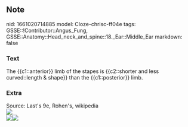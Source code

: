 ## Note
nid: 1661020714885
model: Cloze-chrisc-ff04e
tags: GSSE::!Contributor::Angus_Fung, GSSE::Anatomy::Head_neck_and_spine::18._Ear::Middle_Ear
markdown: false

### Text
The {{c1::anterior}} limb of the stapes is {{c2::shorter and less curved::length & shape}} than the {{c1::posterior}} limb.

### Extra
<div>
  Source: Last's 9e, Rohen's, wikipedia
</div><img src="Gray918.png">
<div><img src=
"paste-d1ba0931b66c1bf2909a26fdd2931968c3500313.jpg"><img src= 
"paste-95819e2de4cdf421cab98a9cdd583537d6847489.jpg"></div>
